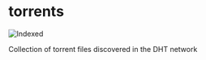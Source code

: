 torrents 
========
![Indexed](https://img.shields.io/badge/indexed-4137-blue)

Collection of torrent files discovered in the DHT network
